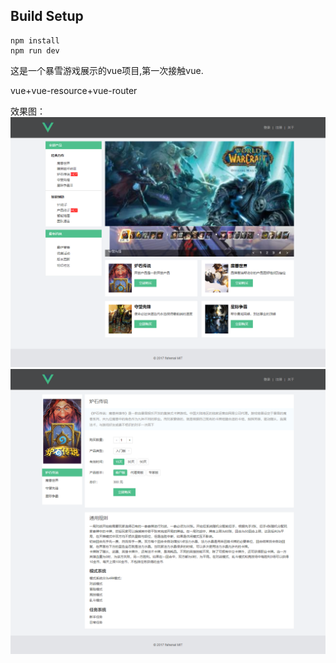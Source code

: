 ## Build Setup
    npm install
    npm run dev

这是一个暴雪游戏展示的vue项目,第一次接触vue.

vue+vue-resource+vue-router

效果图：
![](https://github.com/G-shitou/game-vue/blob/master/static/index.png)
![](https://github.com/G-shitou/game-vue/blob/master/static/game.png)


